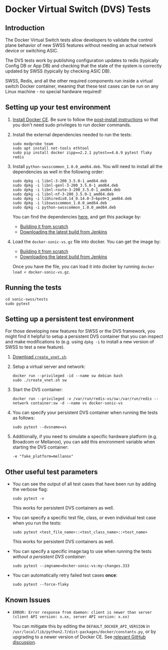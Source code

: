 # Docker Virtual Switch (DVS) Tests

## Introduction
The Docker Virtual Switch tests allow developers to validate the control plane behavior of new SWSS features without needing an actual network device or switching ASIC.

The DVS tests work by publishing configuration updates to redis (typically Config DB or App DB) and checking that the state of the system is correctly updated by SWSS (typically by checking ASIC DB).

SWSS, Redis, and all the other required components run inside a virtual switch Docker container, meaning that these test cases can be run on any Linux machine - no special hardware required!

## Setting up your test environment
1. [Install Docker CE](https://docs.docker.com/install/linux/docker-ce/ubuntu/). Be sure to follow the [post-install instructions](https://docs.docker.com/install/linux/linux-postinstall/) so that you don't need sudo privileges to run docker commands.
2. Install the external dependencies needed to run the tests:

    ```
    sudo modprobe team
    sudo apt install net-tools ethtool
    sudo pip install docker zipp==2.2.1 pytest==4.6.9 pytest flaky redis
    ```
3. Install `python-swsscommon_1.0.0_amd64.deb`. You will need to install all the dependencies as well in the following order:

    ```
    sudo dpkg -i libnl-3-200_3.5.0-1_amd64.deb
    sudo dpkg -i libnl-genl-3-200_3.5.0-1_amd64.deb
    sudo dpkg -i libnl-route-3-200_3.5.0-1_amd64.deb
    sudo dpkg -i libnl-nf-3-200_3.5.0-1_amd64.deb
    sudo dpkg -i libhiredis0.14_0.14.0-3~bpo9+1_amd64.deb
    sudo dpkg -i libswsscommon_1.0.0_amd64.deb
    sudo dpkg -i python-swsscommon_1.0.0_amd64.deb
    ```

    You can find the dependencies [here](https://sonic-jenkins.westus2.cloudapp.azure.com/job/vs/job/buildimage-vs-all/lastSuccessfulBuild/artifact/target/debs/stretch/), and get this package by:
    - [Building it from scratch](https://github.com/Azure/sonic-swss-common)
    - [Downloading the latest build from Jenkins](https://sonic-jenkins.westus2.cloudapp.azure.com/job/common/job/sonic-swss-common-build/lastSuccessfulBuild/artifact/target/)
4. Load the `docker-sonic-vs.gz` file into docker. You can get the image by:
    - [Building it from scratch](https://github.com/Azure/sonic-buildimage)
    - [Downloading the latest build from Jenkins](https://sonic-jenkins.westus2.cloudapp.azure.com/job/vs/job/buildimage-vs-all/lastSuccessfulBuild/artifact/target/)
    
    Once you have the file, you can load it into docker by running `docker load < docker-sonic-vs.gz`.

## Running the tests
```
cd sonic-swss/tests
sudo pytest
```

## Setting up a persistent test environment
For those developing new features for SWSS or the DVS framework, you might find it helpful to setup a persistent DVS container that you can inspect and make modifications to (e.g. using `dpkg -i` to install a new version of SWSS to test a new feature).

1. [Download `create_vnet.sh`](https://github.com/Azure/sonic-buildimage/blob/master/platform/vs/create_vnet.sh).
2. Setup a virtual server and network:

    ```
    docker run --privileged -id --name sw debian bash
    sudo ./create_vnet.sh sw
    ```
3. Start the DVS container:

    ```
    docker run --privileged -v /var/run/redis-vs/sw:/var/run/redis --network container:sw -d --name vs docker-sonic-vs
    ```

4. You can specify your persistent DVS container when running the tests as follows:
    
    ```
    sudo pytest --dvsname=vs
    ```

5. Additionally, if you need to simulate a specific hardware platform (e.g. Broadcom or Mellanox), you can add this environment variable when starting the DVS container:

    ```
    -e "fake_platform=mellanox"
    ```

## Other useful test parameters
- You can see the output of all test cases that have been run by adding the verbose flag:

    ```
    sudo pytest -v
    ```

    This works for persistent DVS containers as well.

- You can specify a specific test file, class, or even individual test case when you run the tests:

    ```
    sudo pytest <test_file_name>::<test_class_name>::<test_name>
    ```

    This works for persistent DVS containers as well.

- You can specify a specific image:tag to use when running the tests *without a persistent DVS container*:

    ```
    sudo pytest --imgname=docker-sonic-vs:my-changes.333
    ```

- You can automatically retry failed test cases **once**:

    ```
    sudo pytest --force-flaky
    ```

## Known Issues
-   ```
    ERROR: Error response from daemon: client is newer than server (client API version: x.xx, server API version: x.xx)
    ```

    You can mitigate this by editing the `DEFAULT_DOCKER_API_VERSION` in `/usr/local/lib/python2.7/dist-packages/docker/constants.py`, or by upgrading to a newer version of Docker CE. See [relevant GitHub discussion](https://github.com/drone/drone/issues/2048).
    